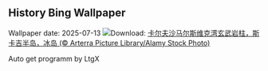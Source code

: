 ## History Bing Wallpaper
Wallpaper date: 2025-07-13
![](https://www.bing.com/th?id=OHR.BasaltColumns_ZH-CN0743036217_UHD.jpg&w=1000)Download: [卡尔夫沙马尔斯维克湾玄武岩柱，斯卡吉半岛，冰岛 (© Arterra Picture Library/Alamy Stock Photo)](https://www.bing.com/th?id=OHR.BasaltColumns_ZH-CN0743036217_UHD.jpg)

Auto get programm by LtgX
